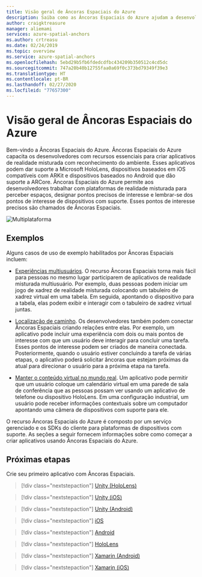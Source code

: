 ```yaml
---
title: Visão geral de Âncoras Espaciais do Azure
description: Saiba como as Âncoras Espaciais do Azure ajudam a desenvolver experiências multiplataforma de realidade misturada.
author: craigktreasure
manager: aliemami
services: azure-spatial-anchors
ms.author: crtreasu
ms.date: 02/24/2019
ms.topic: overview
ms.service: azure-spatial-anchors
ms.openlocfilehash: 5ebd29b5fb6fdedcdfbc434209b350512c4cd5dc
ms.sourcegitcommit: 747a20b40b12755faa0a69f0c373bd79349f39e3
ms.translationtype: HT
ms.contentlocale: pt-BR
ms.lasthandoff: 02/27/2020
ms.locfileid: "77657300"
---
```

# <a name="azure-spatial-anchors-overview"></a>Visão geral de Âncoras Espaciais do Azure

Bem-vindo a Âncoras Espaciais do Azure. Âncoras Espaciais do Azure capacita os desenvolvedores com recursos essenciais para criar aplicativos de realidade misturada com reconhecimento do ambiente. Esses aplicativos podem dar suporte a Microsoft HoloLens, dispositivos baseados em iOS compatíveis com ARKit e dispositivos baseados no Android que dão suporte a ARCore. Âncoras Espaciais do Azure permite aos desenvolvedores trabalhar com plataformas de realidade misturada para perceber espaços, designar pontos precisos de interesse e lembrar-se dos pontos de interesse de dispositivos com suporte.
Esses pontos de interesse precisos são chamados de Âncoras Espaciais.

![Multiplataforma](./media/cross-platform.png)

## <a name="examples"></a>Exemplos

Alguns casos de uso de exemplo habilitados por Âncoras Espaciais incluem:

- [Experiências multiusuários](tutorials/tutorial-share-anchors-across-devices.md). O recurso Âncoras Espaciais torna mais fácil para pessoas no mesmo lugar participarem de aplicativos de realidade misturada multiusuário. Por exemplo, duas pessoas podem iniciar um jogo de xadrez de realidade misturada colocando um tabuleiro de xadrez virtual em uma tabela. Em seguida, apontando o dispositivo para a tabela, elas podem exibir e interagir com o tabuleiro de xadrez virtual juntas.

- [Localização de caminho](concepts/anchor-relationships-way-finding.md). Os desenvolvedores também podem conectar Âncoras Espaciais criando relações entre elas. Por exemplo, um aplicativo pode incluir uma experiência com dois ou mais pontos de interesse com que um usuário deve interagir para concluir uma tarefa. Esses pontos de interesse podem ser criados de maneira conectada. Posteriormente, quando o usuário estiver concluindo a tarefa de várias etapas, o aplicativo poderá solicitar âncoras que estejam próximas da atual para direcionar o usuário para a próxima etapa na tarefa.

- [Manter o conteúdo virtual no mundo real](how-tos/create-locate-anchors-unity.md#create-a-cloud-spatial-anchor). Um aplicativo pode permitir que um usuário coloque um calendário virtual em uma parede de sala de conferência que as pessoas possam ver usando um aplicativo de telefone ou dispositivo HoloLens. Em uma configuração industrial, um usuário pode receber informações contextuais sobre um computador apontando uma câmera de dispositivos com suporte para ele.

O recurso Âncoras Espaciais do Azure é composto por um serviço gerenciado e os SDKs do cliente para plataformas de dispositivos com suporte. As seções a seguir fornecem informações sobre como começar a criar aplicativos usando Âncoras Espaciais do Azure.

## <a name="next-steps"></a>Próximas etapas

Crie seu primeiro aplicativo com Âncoras Espaciais.

> [!div class="nextstepaction"]
> [Unity (HoloLens)](quickstarts/get-started-unity-hololens.md)

> [!div class="nextstepaction"]
> [Unity (iOS)](quickstarts/get-started-unity-ios.md)

> [!div class="nextstepaction"]
> [Unity (Android)](quickstarts/get-started-unity-android.md)

> [!div class="nextstepaction"]
> [iOS](quickstarts/get-started-ios.md)

> [!div class="nextstepaction"]
> [Android](quickstarts/get-started-android.md)

> [!div class="nextstepaction"]
> [HoloLens](quickstarts/get-started-hololens.md)

> [!div class="nextstepaction"]
> [Xamarin (Android)](quickstarts/get-started-xamarin-android.md)

> [!div class="nextstepaction"]
> [Xamarin (iOS)](quickstarts/get-started-xamarin-ios.md)
